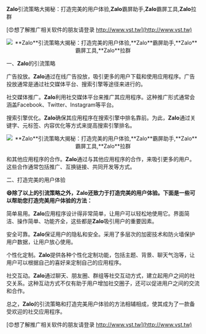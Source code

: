 **Zalo**引流策略大揭秘：打造完美的用户体验,**Zalo**霸屏助手,**Zalo**霸屏工具,**Zalo**拉群

[😍想了解推广相关软件的朋友请登录 http://www.vst.tw](http://www.vst.tw)

 <center><img src="https://vst.tw/MP4/tuiguang/png/5.png" alt="**Zalo**引流策略大揭秘：打造完美的用户体验,**Zalo**霸屏助手,**Zalo**霸屏工具,**Zalo**拉群"></center>

一、**Zalo**的引流策略

广告投放。**Zalo**通过在线广告投放，吸引更多的用户下载和使用应用程序。广告投放通常是通过社交媒体平台、搜索引擎等途径来进行的。

社交媒体推广。**Zalo**利用社交媒体平台来推广其应用程序。这种推广形式通常会涵盖Facebook、Twitter、Instagram等平台。

搜索引擎优化。**Zalo**确保其应用程序在搜索引擎中排名靠前。为此，**Zalo**通过关键字、元标签、内容优化等方式来提高搜索引擎排名。

 <center><img src="https://vst.tw/MP4/tuiguang/png/8.png" alt="**Zalo**引流策略大揭秘：打造完美的用户体验,**Zalo**霸屏助手,**Zalo**霸屏工具,**Zalo**拉群"></center>

和其他应用程序的合作。**Zalo**通过与其他应用程序的合作，来吸引更多的用户。这些合作通常包括推广、互换链接、共同开发等方式。

二、打造完美的用户体验

**😄除了以上的引流策略之外，**Zalo**还致力于打造完美的用户体验。下面是一些可以帮助您打造完美用户体验的方法：**

简单易用。**Zalo**应用程序设计得非常简单，让用户可以轻松地使用它。界面简洁、操作简单、功能齐全，这些都是**Zalo**吸引用户的重要因素。

安全可靠。**Zalo**保证用户的隐私和安全。采用了多层次的加密技术和防火墙保护用户数据，让用户放心使用。

个性化定制。**Zalo**提供各种个性化定制功能，包括主题、背景、聊天气泡等，让用户可以根据自己的喜好来定制自己的应用程序。

社交互动。**Zalo**通过聊天、朋友圈、群组等社交互动方式，建立起用户之间的社交关系。这种互动方式不仅有助于用户增加社交圈子，还可以促进用户之间的交流和合作。

总之，**Zalo**的引流策略和打造完美用户体验的方法相辅相成，使其成为了一款备受欢迎的社交应用程序。

[😍想了解推广相关软件的朋友请登录 http://www.vst.tw](http://www.vst.tw)




